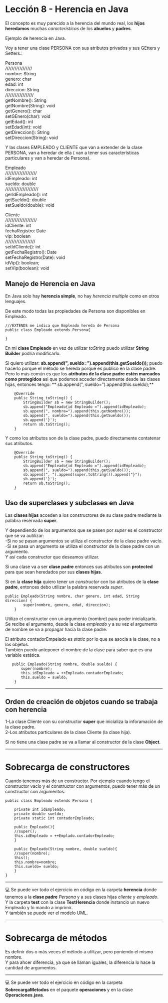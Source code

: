 # Lección 8 - Herencia en Java

El concepto es muy parecido a la herencia del mundo real, los **hijos** **heredamos** muchas *características* de los  **abuelos** y **padres**. <br>

Ejemplo de herencia en Java.

Voy a tener una clase PERSONA con sus atributos privados y sus GEtters y Setters.: <br>

Persona <br>
/////////////////<br>
nombre: String<br>
genero: char<br>
edad: int<br>
direccion: String<br>
//////////////////<br>
getNombre(): String<br>
getNombre(String): void<br>
getGenero(): char<br>
setGEnero(char): void<br>
getEdad(): int<br>
setEdad(int): void<br>
getDireccion(): String<br>
setDireccion(String): void<br>

Y las clases EMPLEADO y CLIENTE que van a extender de la clase PERSONA, van a heredar de ella ( van a tener sus características particulares y van a heredar de Persona). <br>

Empleado<br>
////////////////////<br>
idEmpleado: int<br>
sueldo: double<br>
/////////////////////<br>
gerIdEmpleado(): int<br>
getSueldo(): double<br>
setSueldo(double): void<br>

Cliente<br>
////////////////////<br>
idCliente: int<br>
fechaRegistro: Date<br>
vip: boolean<br>
///////////////////<br>
setIdCliente(): int<br>
getFechaRegistro(): Date<br>
setFechaRegistro(Date): void<br>
idVip(): boolean;<br>
setVip(boolean): void<br>




## Manejo de Herencia en Java

En Java solo hay **herencia simple**, no hay *herencia multiple* como en otros lenguajes. <br>

De este modo todas las propiedades de Persona son disponibles en Empleado. <br>

```
///EXTENDS me indica que Empleado hereda de Persona
public class Empleado extends Persona{

}
```

En mi **clase Empleado** en vez de utilizar *toString* puedo utilizar **String Builder** podria modificarlo. <br>

Si quiero utilizar:  **sb.append(", sueldo=").append(this.getSueldo());** puedo hacerlo porque el método se hereda porque es publico en la clase padre. <br>
Pero lo más común es que los **atributos de la clase padre estén marcados como protegidos** asi que podemos acceder directamente desde las clases hijas, entonces tengo: **  sb.append(", sueldo=").append(this.sueldo);**

```
    @Override
    public String toString() {
        StringBuilder sb = new StringBuilder();
        sb.append("Empleado{id Empleado =").append(idEmpleado);
        sb.append(", nombre=").append(this.getNombre());
        sb.append(", sueldo=").append(this.getSueldo());
        sb.append('}');
        return sb.toString();
    }
```

Y como los atributos son de la clase padre, puedo directamente contatenar sus atributos. <br>

```
    @Override
    public String toString() {
        StringBuilder sb = new StringBuilder();
        sb.append("Empleado{id Empleado =").append(idEmpleado);
        sb.append(", sueldo=").append(this.getSueldo());
        sb.append(", ").append(super.toString()).append("}");
        sb.append('}');
        return sb.toString();
    }
```

## Uso de superclases y subclases en Java

Las **clases hijas** acceden a los constructores de su clase padre mediante la palabra reservada **super**. <br>

Y dependiendo de los argumentos que se pasen por *super* es el constructor que se va autilizar: <br>
-Si no se pasan argumentos se utiliza el constructor de la clase padre vacío. <br>
-Si se pasa un argumento se utiliza el constructor de la clase padre con un argumento. <br>
Y así cada constructor que deseamos utilizar. <br>

Si una clase va a ser **clase padre** entonces sus atributos son **protected** para que sean heredados por sus **clases hijas**. <br>


Si en la **clase hija** quiero tener un *constructor* con lso atributos de la **clase padre**, entonces debo utilizar la palabra reservada *super*.

```
public Empleado(String nombre, char genero, int edad, String direccion) {
        super(nombre, genero, edad, direccion);
    }
```

Utilizo el constructor con un argumento (nombre) para poder inicializarlo. Se recibe el argumento, desde la clase *empleado* y a su vez el argumento de nombre se va a propagar hacia la clase padre.<br>

El atributo contadorEmpelado es *static* por lo que se asocia a la clase, no a los objetos. <br>
También puedo anteponer el nombre de la clase para saber que es una variable estática. <br> 
```
   public Empleado(String nombre, double sueldo) {
       super(nombre);
       this.idEmpleado = ++Empleado.contadorEmpleado; 
       this.sueldo = sueldo;
    }
```

---

## Orden de creación de objetos cuando se trabaja con herencia


1-La clase Cliente con su constructor **super** que inicializa la inforamación de la clase padre. <br>
2-Los atributos particulares de la clase Cliente (la clase hija). <br>

Si no tiene una clase padre se va a llamar al constructor de la clase **Object**. <br>

---

# Sobrecarga de constructores

Cuando tenemos más de un constructor. Por ejemplo cuando tengo el constructor vacío y el constructor con argumentos, puedo tener más de un constructor con argumentos.<br>

```
public class Empleado extends Persona {

    private int idEmpleado;
    private double sueldo;
    private static int contadorEmpleado;
    
    public Empleado(){
    //super();
    this.idEmpleado = ++Emplado.contadorEmpleado;
    }
    
    public Empleado(String nombre, double sueldo){
    //super(nombre);
    this();
    this.nombre=nombre;
    this.sueldo= sueldo;
    }
}
```

---

💻 Se puede ver todo el ejercicio en código en la carpeta **herencia** donde tenemos a la **clase padre** *Persona* y a sus clases hijas *cliente* y *empleado*. <br>
Y la carpeta **test** con la clase **TestHerencia** donde instancio un nuevo Empleado y lo mando a imprimir. <br>
Y también se puede ver el modelo UML. <br>

---


# Sobrecarga de métodos

Es definir dos o más veces el método a utilizar, pero poniendo el mismo nombre. <br>
Y para ahcer diferencia, ya que se llaman iguales, la diferencia lo hace la cantidad de argumentos. <br>

---

💻 Se puede ver todo el ejercicio en código en la carpeta **SobrecargaMetodos** en el paquete **operaciones** y en la clase **Operaciones.java**. <br>



